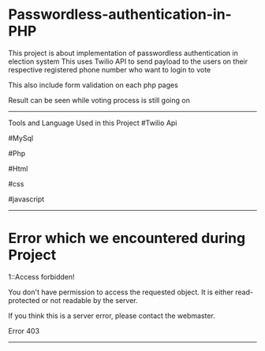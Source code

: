 # Passwordless-authentication-in-PHP

This project is about implementation of passwordless authentication in election system This uses Twilio API to send payload to the users on their respective registered phone number who want to login to vote 

This also include form validation on each php pages

Result can be seen while voting process is still going on 

___________________________________________________________________________________________________________________________________

Tools and Language Used in this Project
#Twilio Api

#MySql

#Php

#Html

#css

#javascript

___________________________________________________________________________________________________________________________________

# Error which we encountered during Project
1::Access forbidden!

You don't have permission to access the requested object. It is either read-protected or not readable by the server.

If you think this is a server error, please contact the webmaster.

Error 403

___________________________________________________________________________________________________________________________________
